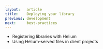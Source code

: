 ```yaml
---
layout:   article
title:    Deploying your library
previous: development
next:     best-practices
---
```



* Registering libraries with Helium
* Using Helium-served files in client projects
